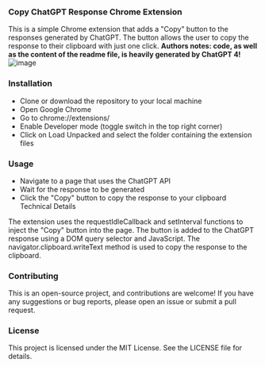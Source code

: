 ### Copy ChatGPT Response Chrome Extension

This is a simple Chrome extension that adds a "Copy" button to the responses generated by ChatGPT. The button allows the user to copy the response to their clipboard with just one click.
**Authors notes: code, as well as the content of the readme file, is heavily generated by ChatGPT 4!**
![image](https://user-images.githubusercontent.com/2462444/225452411-93bcd9da-6084-40fd-a62b-6ce5c07829e4.png)

### Installation
- Clone or download the repository to your local machine
- Open Google Chrome
- Go to chrome://extensions/
- Enable Developer mode (toggle switch in the top right corner)
- Click on Load Unpacked and select the folder containing the extension files
### Usage
- Navigate to a page that uses the ChatGPT API
- Wait for the response to be generated
- Click the "Copy" button to copy the response to your clipboard
Technical Details

The extension uses the requestIdleCallback and setInterval functions to inject the "Copy" button into the page. The button is added to the ChatGPT response using a DOM query selector and JavaScript. The navigator.clipboard.writeText method is used to copy the response to the clipboard.

### Contributing

This is an open-source project, and contributions are welcome! If you have any suggestions or bug reports, please open an issue or submit a pull request.

### License

This project is licensed under the MIT License. See the LICENSE file for details.